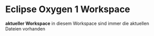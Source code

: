# Eclipse Oxygen 1 Workspace
**aktueller Workspace**
in diesem Workspace sind immer die aktuellen Dateien vorhanden